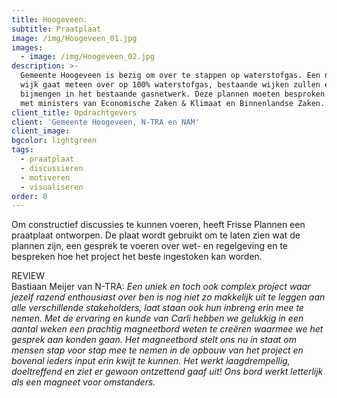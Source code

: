 ```yaml
---
title: Hoogeveen.
subtitle: Praatplaat
image: /img/Hoogeveen_01.jpg
images:
  - image: /img/Hoogeveen_02.jpg
description: >-
  Gemeente Hoogeveen is bezig om over te stappen op waterstofgas. Een nieuwe
  wijk gaat meteen over op 100% waterstofgas, bestaande wijken zullen eerst 20%
  bijmengen in het bestaande gasnetwerk. Deze plannen moeten besproken worden
  met ministers van Economische Zaken & Klimaat en Binnenlandse Zaken.
client_title: Opdrachtgevers
client: 'Gemeente Hoogeveen, N-TRA en NAM'
client_image:
bgcolor: lightgreen
tags:
  - praatplaat
  - discussieren
  - motiveren
  - visualiseren
order: 8
---
```


Om constructief discussies te kunnen voeren, heeft Frisse Plannen een praatplaat ontworpen. De plaat wordt gebruikt om te laten zien wat de plannen zijn, een gesprek te voeren over wet- en regelgeving en te bespreken hoe het project het beste ingestoken kan worden.

REVIEW<br>Bastiaan Meijer van N-TRA:&nbsp;*Een uniek en toch ook complex project waar jezelf razend enthousiast over ben is nog niet zo makkelijk uit te leggen aan alle verschillende stakeholders, laat staan ook hun inbreng erin mee te nemen. Met de ervaring en kunde van Carli hebben we gelukkig in een aantal weken een prachtig magneetbord weten te cre&euml;ren waarmee we het gesprek aan konden gaan. Het magneetbord stelt ons nu in staat om mensen stap voor stap mee te nemen in de opbouw van het project en bovenal ieders input erin kwijt te kunnen. Het werkt laagdrempellig, doeltreffend en ziet er gewoon ontzettend gaaf uit\! Ons bord werkt letterlijk als een magneet voor omstanders.&nbsp;*